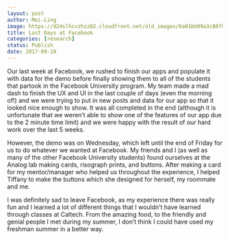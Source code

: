 ```yaml
---
layout: post
author: Mei-Ling
image: https://d24slhcvzhzz82.cloudfront.net/old_images/6a01bb09a3c88f970d01b7c91803a4970b-pi.jpg
title: Last Days at Facebook
categories: [research]
status: Publish
date: 2017-09-10
---
```



Our last week at Facebook, we rushed to finish our apps and populate it with data for the demo before finally showing them to all of the students that partook in the Facebook University program. My team made a mad dash to finish the UX and UI in the last couple of days (even the morning of!) and we were trying to put in new posts and data for our app so that it looked nice enough to show. It was all completed in the end (although it is unfortunate that we weren’t able to show one of the features of our app due to the 2 minute time limit) and we were happy with the result of our hard work over the last 5 weeks.

However, the demo was on Wednesday, which left until the end of Friday for us to do whatever we wanted at Facebook. My friends and I (as well as many of the other Facebook University students) found ourselves at the Analog lab making cards, risograph prints, and buttons. After making a card for my mentor/manager who helped us throughout the experience, I helped Tiffany to make the buttons which she designed for herself, my roommate and me.

I was definitely sad to leave Facebook, as my experience there was really fun and I learned a lot of different things that I wouldn’t have learned through classes at Caltech. From the amazing food, to the friendly and genial people I met during my summer, I don’t think I could have used my freshman summer in a better way.

